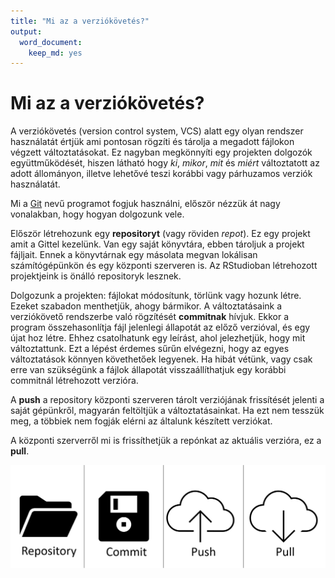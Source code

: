 ```yaml
---
title: "Mi az a verziókövetés?"
output:
  word_document:
    keep_md: yes
---
```


# Mi az a verziókövetés?
A verziókövetés (version control system, VCS) alatt egy olyan rendszer használatát értjük ami pontosan rögzíti és tárolja a megadott fájlokon végzett változtatásokat. Ez nagyban megkönnyíti egy projekten dolgozók együttműködését, hiszen látható hogy *ki*, *mikor*, *mit* és *miért* változtatott az adott állományon, illetve lehetővé teszi korábbi vagy párhuzamos verziók használatát.

Mi a [Git](https://git-scm.com/) nevű programot fogjuk használni, először nézzük át nagy vonalakban, hogy hogyan dolgozunk vele.

Először létrehozunk egy **repositoryt** (vagy röviden *repot*). Ez egy projekt amit a Gittel kezelünk. Van egy saját könyvtára, ebben tároljuk a projekt fájljait. Ennek a könyvtárnak egy másolata megvan lokálisan számítógépünkön és egy központi szerveren is. Az RStudioban létrehozott projektjeink is önálló repositoryk lesznek. 

Dolgozunk a projekten: fájlokat módosítunk, törlünk vagy hozunk létre. Ezeket szabadon menthetjük, ahogy bármikor. A változtatásaink a verziókövető rendszerbe való rögzítését **commitnak** hívjuk. Ekkor a program összehasonlítja fájl jelenlegi állapotát az előző verzióval, és egy újat hoz létre. Ehhez csatolhatunk egy leírást, ahol jelezhetjük, hogy mit változtattunk. Ezt a lépést érdemes sűrűn elvégezni, hogy az egyes változtatások könnyen követhetőek legyenek. Ha hibát vétünk, vagy csak erre van szükségünk a fájlok állapotát visszaállíthatjuk egy korábbi commitnál létrehozott verzióra. 

A **push** a repository központi szerveren tárolt verziójának frissítését jelenti a saját gépünkről, magyarán feltöltjük a változtatásainkat. Ha ezt nem tesszük meg, a többiek nem fogják elérni az általunk készített verziókat.

A központi szerverről mi is frissíthetjük a repónkat az aktuális verzióra, ez a **pull**.

![Verziókövetés alapok. Tárold a fájlokat egy repositoryban, vezesd a változtatásokat (commit), töltsd fel másoknak (push), frissítsd a sajátod (pull).](./Figures/basic_workflow.png)
